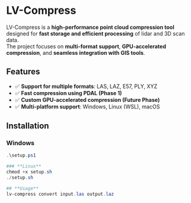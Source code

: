 ﻿# LV-Compress

LV-Compress is a **high-performance point cloud compression tool** designed for **fast storage and efficient processing** of lidar and 3D scan data.  
The project focuses on **multi-format support**, **GPU-accelerated compression**, and **seamless integration with GIS tools**.

## Features
- ✅ **Support for multiple formats**: LAS, LAZ, E57, PLY, XYZ
- ✅ **Fast compression using PDAL (Phase 1)**
- ✅ **Custom GPU-accelerated compression (Future Phase)**
- ✅ **Multi-platform support**: Windows, Linux (WSL), macOS

## Installation
### **Windows**
```powershell
.\setup.ps1

### **Linux**
chmod +x setup.sh
./setup.sh

## **Usage**
lv-compress convert input.las output.laz
